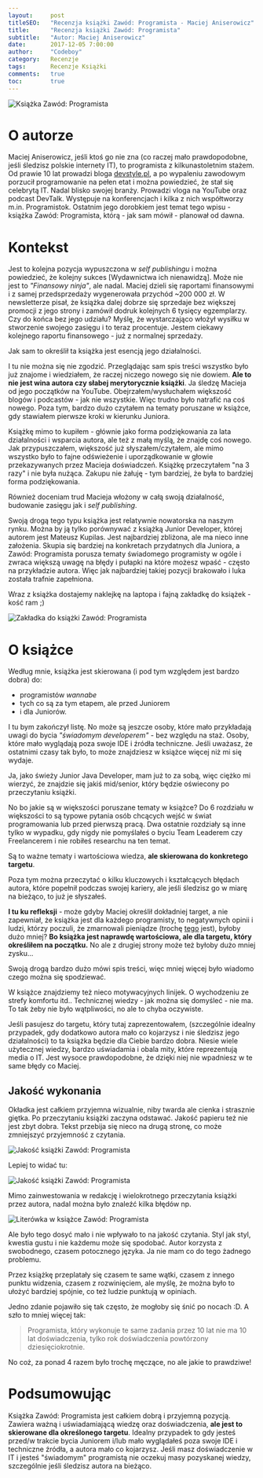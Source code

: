 ```yaml
---
layout:     post
titleSEO:	"Recenzja książki Zawód: Programista - Maciej Aniserowicz"
title:      "Recenzja książki Zawód: Programista"
subtitle:   "Autor: Maciej Aniserowicz"
date:       2017-12-05 7:00:00
author:     "Codeboy"
category:   Recenzje
tags:	    Recenzje Książki
comments:   true
toc:        true
---
```


![Książka Zawód: Programista](/img/reviews/zawod-dev/book.png)

# O autorze

Maciej Aniserowicz, jeśli ktoś go nie zna (co raczej mało prawdopodobne, jeśli śledzisz polskie internety IT), to programista z kilkunastoletnim stażem. Od prawie 10 lat prowadzi bloga [devstyle.pl](https://devstyle.pl), a po wypaleniu zawodowym porzucił programowanie na pełen etat i można powiedzieć, że stał się celebrytą IT. Nadal blisko swojej branży. Prowadzi vloga na YouTube oraz podcast DevTalk. Występuje na konferencjach i kilka z nich współtworzy m.in. Programistok. Ostatnim jego dorobkiem jest temat tego wpisu - książka Zawód: Programista, którą - jak sam mówił - planował od dawna.

# Kontekst

Jest to kolejna pozycja wypuszczona w _self publishingu_ i można powiedzieć, że kolejny sukces [Wydawnictwa ich nienawidzą]. Może nie jest to _"Finansowy ninja"_, ale nadal. Maciej dzieli się raportami finansowymi i z samej przedsprzedaży wygenerowała przychód ~200 000 zł. W newsletterze pisał, że książka dalej dobrze się sprzedaje bez większej promocji z jego strony i zamówił dodruk kolejnych 6 tysięcy egzemplarzy. Czy do końca bez jego udziału? Myślę, że wystarczająco włożył wysiłku w stworzenie swojego zasięgu  i to teraz procentuje. Jestem ciekawy kolejnego raportu finansowego - już z normalnej sprzedaży.

Jak sam to określił ta książka jest esencją jego działalności.

I tu nie można się nie zgodzić. Przeglądając sam spis treści wszystko było już znajome i wiedziałem, że raczej niczego nowego się nie dowiem. **Ale to nie jest wina autora czy słabej merytorycznie książki**. Ja śledzę Macieja od jego początków na YouTube. Obejrzałem/wysłuchałem większość blogów i podcastów - jak nie wszystkie.
Więc trudno było natrafić na coś nowego. Poza tym, bardzo dużo czytałem na tematy poruszane w książce, gdy stawiałem pierwsze kroki w kierunku Juniora.

Książkę mimo to kupiłem - głównie jako forma podziękowania za lata działalności  i wsparcia autora, ale też z małą myślą, że znajdę coś nowego. Jak przypuszczałem, większość już słyszałem/czytałem, ale mimo wszystko było to fajne odświeżenie i uporządkowanie w głowie przekazywanych przez Macieja doświadczeń. Książkę przeczytałem "na 3 razy" i nie była nużąca. Zakupu nie żałuję - tym bardziej, że była to bardziej forma podziękowania.

Również doceniam trud Macieja włożony w całą swoją działalność, budowanie zasięgu jak i _self publishing_.

Swoją drogą tego typu książka jest relatywnie nowatorska na naszym rynku. Można by ją tylko porównywać z książką Junior Developer, której autorem jest Mateusz Kupilas. Jest najbardziej zbliżona, ale ma nieco inne założenia. Skupia się bardziej na konkretach przydatnych dla Juniora, a Zawód: Programista porusza tematy świadomego programisty w ogóle i zwraca większą uwagę na błędy i pułapki na które możesz wpaść - często na przykładzie autora.  Więc jak najbardziej takiej pozycji brakowało i luka została trafnie zapełniona.

Wraz z książka dostajemy naklejkę na laptopa i fajną zakładkę do książek - kość ram ;)

![Zakładka do książki Zawód: Programista](/img/reviews/zawod-dev/bonus.jpg)

# O książce

Według mnie, książka jest skierowana (i pod tym względem jest bardzo dobra) do:
 - programistów _wannabe_
 - tych co są za tym etapem, ale przed Juniorem
 - i dla Juniorów.
 
 I tu bym zakończył listę. No może są jeszcze osoby, które mało przykładają uwagi do bycia _"świadomym developerem"_ - bez względu na staż. Osoby, które mało wyglądają poza swoje IDE i źródła techniczne. Jeśli uważasz, że ostatnimi czasy tak było, to może znajdziesz w książce więcej niż mi się wydaje.
 
 Ja, jako świeży Junior Java Developer, mam już to za sobą, więc ciężko mi wierzyć, że znajdzie się jakiś mid/senior, który będzie oświecony po przeczytaniu książki.
 
 No bo jakie są w większości poruszane tematy w książce? Do 6 rozdziału w większości to są typowe pytania osób chcących wejść w świat programowania lub przed pierwszą pracą. Dwa ostatnie rozdziały są inne tylko w wypadku, gdy nigdy nie pomyślałeś o byciu Team Leaderem czy Freelancerem i nie robiłeś researchu na ten temat.
 
 Są to ważne tematy i wartościowa wiedza, **ale skierowana do konkretego targetu**.
 
 Poza tym można przeczytać o kilku kluczowych i kształcących błędach autora, które popełnił podczas swojej kariery, ale jeśli śledzisz go w miarę na bieżąco, to już je słyszałeś.
 
 **I tu ku refleksji** - może gdyby Maciej określił dokładniej target, a nie zapewniał, że książka jest dla każdego programisty, to negatywnych opinii i ludzi, którzy poczuli, że zmarnowali pieniądze (trochę [tego](http://lubimyczytac.pl/ksiazka/4812210/zawod-programista#reviews) jest), byłoby dużo mniej? **Bo książka jest naprawdę wartościowa, ale dla targetu, który określiłem na początku.** No ale z drugiej strony może też byłoby dużo mniej zysku...
 
 Swoją drogą bardzo dużo mówi spis treści, więc mniej więcej było wiadomo czego można się spodziewać.
 
 W książce znajdziemy też nieco motywacyjnych linijek. O wychodzeniu ze strefy komfortu itd.. Technicznej wiedzy - jak można się domyśleć - nie ma. To tak żeby nie było wątpliwości, no ale to chyba oczywiste.
 
 Jeśli pasujesz do targetu, który tutaj zaprezentowałem, (szczególnie idealny przypadek, gdy dodatkowo autora mało co kojarzysz i nie śledzisz jego działalności) to ta książka będzie dla Ciebie bardzo dobra. Niesie wiele użytecznej wiedzy, bardzo uświadamia i obala mity, które reprezentują media o IT. Jest wysoce prawdopodobne, że dzięki niej nie wpadniesz w te same błędy co Maciej.
 
## Jakość wykonania

 Okładka jest całkiem przyjemna wizualnie, niby twarda ale cienka i strasznie giętka. Po przeczytaniu książki zaczyna odstawać. Jakość papieru też nie jest zbyt dobra. Tekst przebija się nieco na drugą stronę, co może zmniejszyć przyjemność z czytania.
  
 ![Jakość książki Zawód: Programista](/img/reviews/zawod-dev/text.jpg)
 
 Lepiej to widać tu:

 ![Jakość książki Zawód: Programista](/img/reviews/zawod-dev/text2.jpg)
 
 Mimo zainwestowania w redakcję i wielokrotnego przeczytania książki przez autora, nadal można było znaleźć kilka błędów np.
 
 ![Literówka w książce Zawód: Programista](/img/reviews/zawod-dev/typo.jpg)
 
 Ale było tego dosyć mało i nie wpływało to na jakość czytania. Styl jak styl, kwestia gustu i nie każdemu może się spodobać. Autor korzysta z swobodnego, czasem potocznego języka. Ja nie mam co do tego żadnego problemu.
 
 Przez książkę przeplatały się czasem te same wątki, czasem z innego punktu widzenia, czasem z rozwinięciem, ale myślę, że można było to ułożyć bardziej spójnie, co też ludzie punktują w opiniach.
 
 Jedno zdanie pojawiło się tak często, że mogłoby się śnić po nocach :D. A szło to mniej więcej tak:
  
 > Programista, który wykonuje te same zadania przez 10 lat nie ma 10 lat doświadczenia, tylko rok doświadczenia powtórzony dziesięciokrotnie.
   
 No coż, za ponad 4 razem było trochę męczące, no ale jakie to prawdziwe!
 
# Podsumowując

Książka Zawód: Programista jest całkiem dobrą i przyjemną pozycją. Zawiera ważną i uświadamiającą wiedzę oraz doświadczenia, **ale jest to skierowane dla określonego targetu**. Idealny przypadek to gdy jesteś przed/w trakcie bycia Juniorem i/lub mało wyglądałeś poza swoje IDE i techniczne źródła, a autora mało co kojarzysz. Jeśli masz doświadczenie w IT i jesteś "świadomym" programistą nie oczekuj masy pozyskanej wiedzy, szczególnie jeśli śledzisz autora na bieżąco.
 
 




